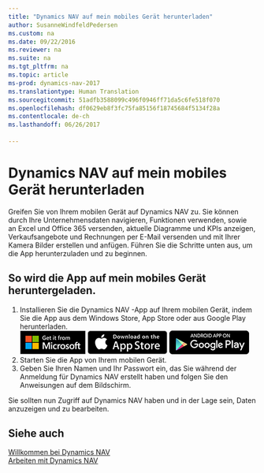 ```yaml
---
title: "Dynamics NAV auf mein mobiles Gerät herunterladen"
author: SusanneWindfeldPedersen
ms.custom: na
ms.date: 09/22/2016
ms.reviewer: na
ms.suite: na
ms.tgt_pltfrm: na
ms.topic: article
ms-prod: dynamics-nav-2017
ms.translationtype: Human Translation
ms.sourcegitcommit: 51adfb3588099c496f0946ff71da5c6fe518f070
ms.openlocfilehash: df0629eb8f3fc75fa85156f18745684f5134f28a
ms.contentlocale: de-ch
ms.lasthandoff: 06/26/2017

---
```


# <a name="get-dynamics-nav-on-my-mobile-device"></a>Dynamics NAV auf mein mobiles Gerät herunterladen
Greifen Sie von Ihrem mobilen Gerät auf Dynamics NAV zu. Sie können durch Ihre Unternehmensdaten navigieren, Funktionen verwenden, sowie an Excel und Office 365 versenden, aktuelle Diagramme und KPIs anzeigen, Verkaufsangebote und Rechnungen per E-Mail versenden und mit Ihrer Kamera Bilder erstellen und anfügen. Führen Sie die Schritte unten aus, um die App herunterzuladen und zu beginnen.

## <a name="to-get-the-app-on-my-mobile-device"></a>So wird die App auf mein mobiles Gerät heruntergeladen.
1. Installieren Sie die Dynamics NAV -App auf Ihrem mobilen Gerät, indem Sie die App aus dem Windows Store, App Store oder aus Google Play herunterladen.  
[![Windows Store](./media/install-mobile-app/windowsstore.png)](http://go.microsoft.com/fwlink/?LinkId=734848)
[![App Store](./media/install-mobile-app/appstore.png)](http://go.microsoft.com/fwlink/?LinkId=734847) [![Google Play](./media/install-mobile-app/googleplay.png)](http://go.microsoft.com/fwlink/?LinkId=734849)  
2. Starten Sie die App von Ihrem mobilen Gerät.
3. Geben Sie Ihren Namen und Ihr Passwort ein, das Sie während der Anmeldung für Dynamics NAV erstellt haben und folgen Sie den Anweisungen auf dem Bildschirm.

Sie sollten nun Zugriff auf Dynamics NAV haben und in der Lage sein, Daten anzuzeigen und zu bearbeiten.

## <a name="see-also"></a>Siehe auch
[Willkommen bei Dynamics NAV](across-get-started.md)  
[Arbeiten mit Dynamics NAV](ui-work-product.md)  


